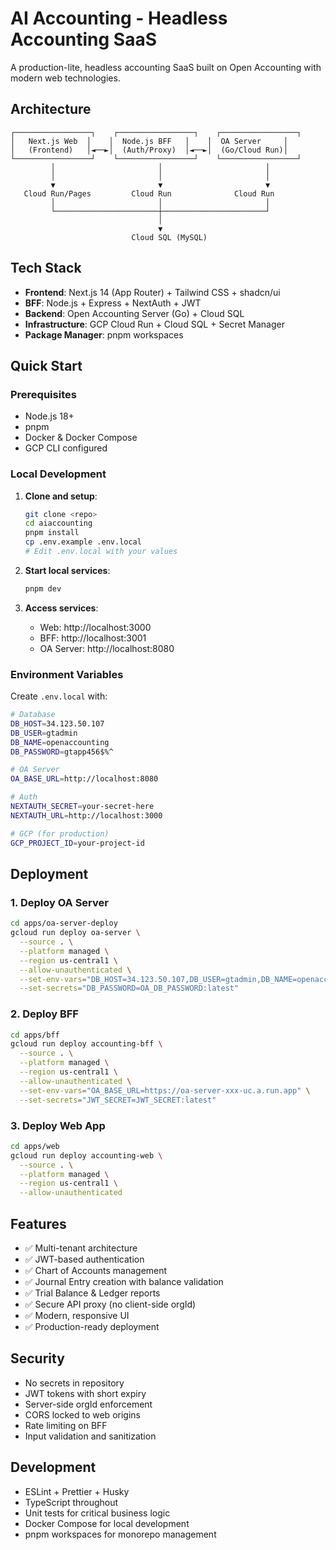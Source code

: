 # AI Accounting - Headless Accounting SaaS

A production-lite, headless accounting SaaS built on Open Accounting with modern web technologies.

## Architecture

```
┌─────────────────┐    ┌─────────────────┐    ┌─────────────────┐
│   Next.js Web  │    │  Node.js BFF   │    │  OA Server     │
│   (Frontend)   │◄──►│  (Auth/Proxy)  │◄──►│  (Go/Cloud Run)│
└─────────────────┘    └─────────────────┘    └─────────────────┘
         │                       │                       │
         │                       │                       │
         ▼                       ▼                       ▼
   Cloud Run/Pages         Cloud Run              Cloud Run
         │                       │                       │
         └───────────────────────┼───────────────────────┘
                                 │
                                 ▼
                           Cloud SQL (MySQL)
```

## Tech Stack

- **Frontend**: Next.js 14 (App Router) + Tailwind CSS + shadcn/ui
- **BFF**: Node.js + Express + NextAuth + JWT
- **Backend**: Open Accounting Server (Go) + Cloud SQL
- **Infrastructure**: GCP Cloud Run + Cloud SQL + Secret Manager
- **Package Manager**: pnpm workspaces

## Quick Start

### Prerequisites

- Node.js 18+
- pnpm
- Docker & Docker Compose
- GCP CLI configured

### Local Development

1. **Clone and setup**:
   ```bash
   git clone <repo>
   cd aiaccounting
   pnpm install
   cp .env.example .env.local
   # Edit .env.local with your values
   ```

2. **Start local services**:
   ```bash
   pnpm dev
   ```

3. **Access services**:
   - Web: http://localhost:3000
   - BFF: http://localhost:3001
   - OA Server: http://localhost:8080

### Environment Variables

Create `.env.local` with:

```bash
# Database
DB_HOST=34.123.50.107
DB_USER=gtadmin
DB_NAME=openaccounting
DB_PASSWORD=gtapp456$%^

# OA Server
OA_BASE_URL=http://localhost:8080

# Auth
NEXTAUTH_SECRET=your-secret-here
NEXTAUTH_URL=http://localhost:3000

# GCP (for production)
GCP_PROJECT_ID=your-project-id
```

## Deployment

### 1. Deploy OA Server

```bash
cd apps/oa-server-deploy
gcloud run deploy oa-server \
  --source . \
  --platform managed \
  --region us-central1 \
  --allow-unauthenticated \
  --set-env-vars="DB_HOST=34.123.50.107,DB_USER=gtadmin,DB_NAME=openaccounting" \
  --set-secrets="DB_PASSWORD=OA_DB_PASSWORD:latest"
```

### 2. Deploy BFF

```bash
cd apps/bff
gcloud run deploy accounting-bff \
  --source . \
  --platform managed \
  --region us-central1 \
  --allow-unauthenticated \
  --set-env-vars="OA_BASE_URL=https://oa-server-xxx-uc.a.run.app" \
  --set-secrets="JWT_SECRET=JWT_SECRET:latest"
```

### 3. Deploy Web App

```bash
cd apps/web
gcloud run deploy accounting-web \
  --source . \
  --platform managed \
  --region us-central1 \
  --allow-unauthenticated
```

## Features

- ✅ Multi-tenant architecture
- ✅ JWT-based authentication
- ✅ Chart of Accounts management
- ✅ Journal Entry creation with balance validation
- ✅ Trial Balance & Ledger reports
- ✅ Secure API proxy (no client-side orgId)
- ✅ Modern, responsive UI
- ✅ Production-ready deployment

## Security

- No secrets in repository
- JWT tokens with short expiry
- Server-side orgId enforcement
- CORS locked to web origins
- Rate limiting on BFF
- Input validation and sanitization

## Development

- ESLint + Prettier + Husky
- TypeScript throughout
- Unit tests for critical business logic
- Docker Compose for local development
- pnpm workspaces for monorepo management

